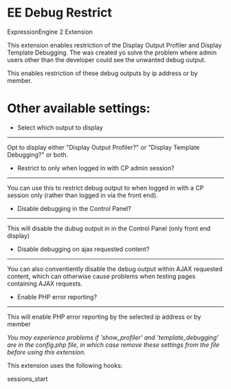 EE Debug Restrict
=======================

ExpressionEngine 2 Extension

This extension enables restriction of the Display Output Profiler and Display Template Debugging. The was created yo solve the problem where admin users other than the developer could see the unwanted debug output. 

This enables restriction of these debug outputs by ip address or by member.


Other available settings:
=========================

- Select which output to display
------------------------------
Opt to display either "Display Output Profiler?" or "Display Template Debugging?" or both.

- Restrict to only when logged in with CP admin session?
------------------------------------------------------
You can use this to restrict debug output to when logged in with a CP session only (rather than logged in via the front end).

- Disable debugging in the Control Panel?
---------------------------------------
This will disable the dubug output in in the Control Panel (only front end display)

- Disable debugging on ajax requested content?
--------------------------------------------
You can also conventiently disable the debug output within AJAX requested content, which can otherwise cause problems when testing pages containing AJAX requests.

- Enable PHP error reporting?
---------------------------
This will enable PHP error reporting by the selected ip address or by member



*You may experience problems if 'show_profiler' and 'template_debugging' are in the config.php file, in which case remove these settings from the file before using this extension.*

This extension uses the following hooks:

sessions_start